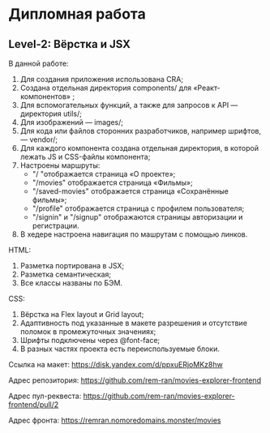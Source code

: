 # Дипломная работа

## Level-2: Вёрстка и JSX

В данной работе:

1. Для создания приложения использована CRA;
2. Создана отдельная директория components/ для «Реакт-компонентов» ;
3. Для вспомогательных функций, а также для запросов к API — директория utils/;
4. Для изображений — images/;
5. Для кода или файлов сторонних разработчиков, например шрифтов, — vendor/;
6. Для каждого компонента создана отдельная директория, в которой лежать JS и CSS-файлы компонента;
7. Настроены маршруты:
   - "/ "отображается страница «О проекте»;
   - "/movies" отображается страница «Фильмы»;
   - "/saved-movies" отображается страница «Сохранённые фильмы»;
   - "/profile" отображается страница с профилем пользователя;
   - "/signin" и "/signup" отображаются страницы авторизации и регистрации.
8. В хедере настроена навигация по машрутам с помощью линков.

HTML:

1. Разметка портирована в JSX;
2. Разметка семантическая;
3. Все классы названы по БЭМ.

CSS:

1. Вёрстка на Flex layout и Grid layout;
2. Адаптивность под указанные в макете разрешения и отсутствие поломок в промежуточных значениях;
3. Шрифты подключены через @font-face;
4. В разных частях проекта есть переиспользуемые блоки.

Ссылка на макет: https://disk.yandex.com/d/ppxuERjoMKz8hw

Адрес репозитория: https://github.com/rem-ran/movies-explorer-frontend

Адрес пул-реквеста: https://github.com/rem-ran/movies-explorer-frontend/pull/2

Адрес фронта: https://remran.nomoredomains.monster/movies
